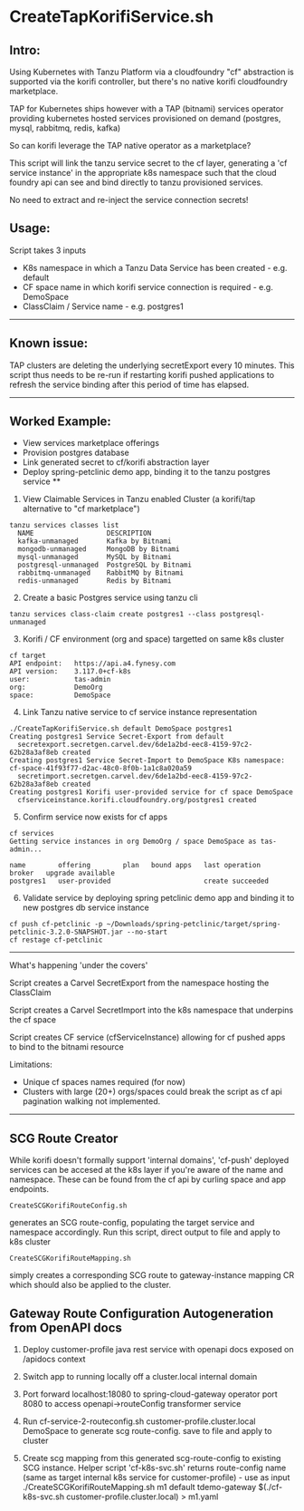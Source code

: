 # CreateTapKorifiService.sh

## Intro:

Using Kubernetes with Tanzu Platform via a cloudfoundry "cf" abstraction is supported via the korifi controller, but there's no native korifi cloudfoundry marketplace.

TAP for Kubernetes ships however with a TAP (bitnami) services operator providing kubernetes hosted services provisioned on demand (postgres, mysql, rabbitmq, redis, kafka)

So can korifi leverage the TAP native operator as a marketplace?

This script will link the tanzu service secret to the cf layer, generating a 'cf service instance' in the appropriate k8s namespace such that the cloud foundry api can see and bind directly to tanzu provisioned services.

No need to extract and re-inject the service connection secrets!


## Usage:
Script takes 3 inputs
- K8s namespace in which a Tanzu Data Service has been created - e.g. default
- CF space name in which korifi service connection is required - e.g. DemoSpace
- ClassClaim / Service name - e.g. postgres1

---

## Known issue:

TAP clusters are deleting the underlying secretExport every 10 minutes. This script thus needs to be re-run if restarting korifi pushed applications to refresh the service binding after this period of time has elapsed.

---

## Worked Example: 
- View services marketplace offerings
- Provision postgres database
- Link generated secret to cf/korifi abstraction layer
- Deploy spring-petclinic demo app, binding it to the tanzu postgres service **



1. View Claimable Services in Tanzu enabled Cluster (a korifi/tap alternative to "cf marketplace")
```
tanzu services classes list
  NAME                  DESCRIPTION
  kafka-unmanaged       Kafka by Bitnami
  mongodb-unmanaged     MongoDB by Bitnami
  mysql-unmanaged       MySQL by Bitnami
  postgresql-unmanaged  PostgreSQL by Bitnami
  rabbitmq-unmanaged    RabbitMQ by Bitnami
  redis-unmanaged       Redis by Bitnami
```

2. Create a basic Postgres service using tanzu cli
```
tanzu services class-claim create postgres1 --class postgresql-unmanaged
```


3. Korifi / CF environment (org and space) targetted on same k8s cluster
```
cf target
API endpoint:   https://api.a4.fynesy.com
API version:    3.117.0+cf-k8s
user:           tas-admin
org:            DemoOrg
space:          DemoSpace
```

4. Link Tanzu native service to cf service instance representation
```
./CreateTapKorifiService.sh default DemoSpace postgres1
Creating postgres1 Service Secret-Export from default
  secretexport.secretgen.carvel.dev/6de1a2bd-eec8-4159-97c2-62b28a3af8eb created
Creating postgres1 Service Secret-Import to DemoSpace K8s namespace: cf-space-41f93f77-d2ac-48c0-8f0b-1a1c8a020a59
  secretimport.secretgen.carvel.dev/6de1a2bd-eec8-4159-97c2-62b28a3af8eb created
Creating postgres1 Korifi user-provided service for cf space DemoSpace
  cfserviceinstance.korifi.cloudfoundry.org/postgres1 created
```

5. Confirm service now exists for cf apps
```
cf services
Getting service instances in org DemoOrg / space DemoSpace as tas-admin...

name        offering        plan   bound apps   last operation     broker   upgrade available
postgres1   user-provided                       create succeeded
```

6. Validate service by deploying spring petclinic demo app and binding it to new postgres db service instance
```
cf push cf-petclinic -p ~/Downloads/spring-petclinic/target/spring-petclinic-3.2.0-SNAPSHOT.jar --no-start
cf restage cf-petclinic
```


---

What's happening 'under the covers'

Script creates a Carvel SecretExport from the namespace hosting the ClassClaim

Script creates a Carvel SecretImport into the k8s namespace that underpins the cf space

Script creates CF service (cfServiceInstance) allowing for cf pushed apps to bind to the bitnami resource


Limitations:
- Unique cf spaces names required (for now)
- Clusters with large (20+) orgs/spaces could break the script as cf api pagination walking not implemented.

---

## SCG Route Creator

While korifi doesn't formally support 'internal domains', 'cf-push' deployed services can be accesed at the k8s 
layer if you're aware of the name and namespace. These can be found from the cf api by curling space and app endpoints.
```
CreateSCGKorifiRouteConfig.sh
```
generates an SCG route-config, populating the target service and namespace accordingly. Run this script, direct output to file 
and apply to k8s cluster
```
CreateSCGKorifiRouteMapping.sh 
```
simply creates a corresponding SCG route to gateway-instance mapping CR which should also be applied to the cluster.


## Gateway Route Configuration Autogeneration from OpenAPI docs

1. Deploy customer-profile java rest service with openapi docs exposed on /apidocs context

2. Switch app to running locally off a cluster.local internal domain

3. Port forward localhost:18080 to spring-cloud-gateway operator port 8080 to access openapi->routeConfig transformer service

4. Run cf-service-2-routeconfig.sh customer-profile.cluster.local DemoSpace to generate scg route-config. save to file and apply to cluster

5. Create scg mapping from this generated scg-route-config to existing SCG instance. Helper script 'cf-k8s-svc.sh' returns route-config name (same as target internal k8s service for customer-profile) - use as input
./CreateSCGKorifiRouteMapping.sh m1 default tdemo-gateway $(./cf-k8s-svc.sh customer-profile.cluster.local) > m1.yaml
